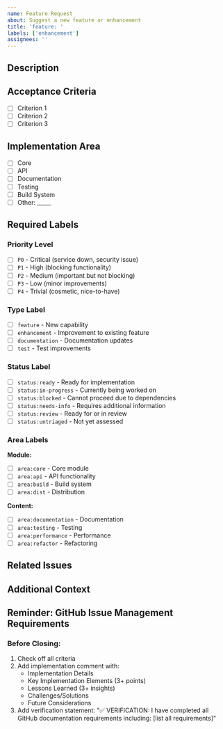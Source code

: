 ```yaml
---
name: Feature Request
about: Suggest a new feature or enhancement
title: 'feature: '
labels: ['enhancement']
assignees: ''
---
```


## Description
<!-- Provide a clear and concise description of the feature -->

## Acceptance Criteria
<!-- List the criteria that must be met for this feature to be considered complete -->
- [ ] Criterion 1
- [ ] Criterion 2
- [ ] Criterion 3

## Implementation Area
<!-- Select the areas this feature impacts -->
- [ ] Core
- [ ] API
- [ ] Documentation
- [ ] Testing
- [ ] Build System
- [ ] Other: _____

## Required Labels
<!-- You MUST include all of these label categories -->

### Priority Level
<!-- Select ONE by replacing [ ] with [x] -->
- [ ] `P0` - Critical (service down, security issue)
- [ ] `P1` - High (blocking functionality)
- [ ] `P2` - Medium (important but not blocking)
- [ ] `P3` - Low (minor improvements)
- [ ] `P4` - Trivial (cosmetic, nice-to-have)

### Type Label
<!-- Select ONE by replacing [ ] with [x] -->
- [ ] `feature` - New capability
- [ ] `enhancement` - Improvement to existing feature
- [ ] `documentation` - Documentation updates
- [ ] `test` - Test improvements

### Status Label
<!-- Select ONE by replacing [ ] with [x] -->
- [ ] `status:ready` - Ready for implementation
- [ ] `status:in-progress` - Currently being worked on
- [ ] `status:blocked` - Cannot proceed due to dependencies
- [ ] `status:needs-info` - Requires additional information
- [ ] `status:review` - Ready for or in review
- [ ] `status:untriaged` - Not yet assessed

### Area Labels
<!-- Select ALL that apply by replacing [ ] with [x] -->

**Module:**
- [ ] `area:core` - Core module
- [ ] `area:api` - API functionality
- [ ] `area:build` - Build system
- [ ] `area:dist` - Distribution

**Content:**
- [ ] `area:documentation` - Documentation
- [ ] `area:testing` - Testing
- [ ] `area:performance` - Performance
- [ ] `area:refactor` - Refactoring

## Related Issues
<!-- Link any related issues -->

## Additional Context
<!-- Add any other context about the feature here -->

## Reminder: GitHub Issue Management Requirements
<!-- Do not remove this section -->
### Before Closing:
1. Check off all criteria
2. Add implementation comment with:
   - Implementation Details
   - Key Implementation Elements (3+ points)
   - Lessons Learned (3+ insights)
   - Challenges/Solutions
   - Future Considerations
3. Add verification statement:
   "✅ VERIFICATION: I have completed all GitHub documentation requirements including: [list all requirements]"
